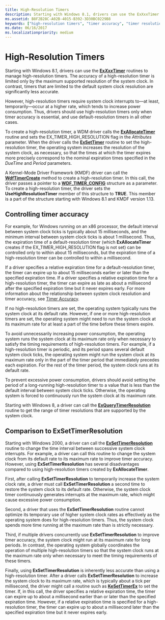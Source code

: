 ```yaml
---
title: High-Resolution Timers
description: Starting with Windows 8.1, drivers can use the ExXxxTimer routines to manage high-resolution timers.
ms.assetid: B8F2B28C-A02B-4015-B392-3D30BC0229B8
keywords: ["high-resolution timers", "timer accuracy", "timer resolution", "system clock granularity", "EX_TIMER_HIGH_RESOLUTION", "ExXxxTimer routines", "ExQueryTimerResolution", "ExSetTimerResolution"]
ms.date: 06/16/2017
ms.localizationpriority: medium
---
```


# High-Resolution Timers


Starting with Windows 8.1, drivers can use the [**Ex*Xxx*Timer**](exxxxtimer-routines-and-ex-timer-objects.md) routines to manage high-resolution timers. The accuracy of a high-resolution timer is limited only by the maximum supported resolution of the system clock. In contrast, timers that are limited to the default system clock resolution are significantly less accurate.

However, high-resolution timers require system clock interrupts to—at least, temporarily—occur at a higher rate, which tends to increase power consumption. Thus, drivers should use high-resolution timers only when timer accuracy is essential, and use default-resolution timers in all other cases.

To create a high-resolution timer, a WDM driver calls the [**ExAllocateTimer**](https://msdn.microsoft.com/library/windows/hardware/dn265179) routine and sets the EX\_TIMER\_HIGH\_RESOLUTION flag in the *Attributes* parameter. When the driver calls the [**ExSetTimer**](https://msdn.microsoft.com/library/windows/hardware/dn265188) routine to set the high-resolution timer, the operating system increases the resolution of the system clock, as necessary, so that the times at which the timer expires more precisely correspond to the nominal expiration times specified in the *DueTime* and *Period* parameters.

A Kernel-Mode Driver Framework (KMDF) driver can call the [**WdfTimerCreate**](https://msdn.microsoft.com/library/windows/hardware/ff550050) method to create a high-resolution timer. In this call, the driver passes a pointer to a [**WDF\_TIMER\_CONFIG**](https://msdn.microsoft.com/library/windows/hardware/ff552519) structure as a parameter. To create a high-resolution timer, the driver sets the **UseHighResolutionTimer** member of this structure to **TRUE**. This member is a part of the structure starting with Windows 8.1 and KMDF version 1.13.

## Controlling timer accuracy


For example, for Windows running on an x86 processor, the default interval between system clock ticks is typically about 15 milliseconds, and the minimum interval between system clock ticks is about 1 millisecond. Thus, the expiration time of a default-resolution timer (which **ExAllocateTimer** creates if the EX\_TIMER\_HIGH\_RESOLUTION flag is not set) can be controlled only to within about 15 milliseconds, but the expiration time of a high-resolution timer can be controlled to within a millisecond.

If a driver specifies a relative expiration time for a default-resolution timer, the timer can expire up to about 15 milliseconds earlier or later than the specified expiration time. If a driver specifies a relative expiration time for a high-resolution timer, the timer can expire as late as about a millisecond after the specified expiration time but it never expires early. For more information about the relationship between system clock resolution and timer accuracy, see [Timer Accuracy](timer-accuracy.md).

If no high-resolution timers are set, the operating system typically runs the system clock at its default rate. However, if one or more high-resolution timers are set, the operating system might need to run the system clock at its maximum rate for at least a part of the time before these timers expire.

To avoid unnecessarily increasing power consumption, the operating system runs the system clock at its maximum rate only when necessary to satisfy the timing requirements of high-resolution timers. For example, if a high-resolution timer is periodic, and its period spans several default system clock ticks, the operating system might run the system clock at its maximum rate only in the part of the timer period that immediately precedes each expiration. For the rest of the timer period, the system clock runs at its default rate.

To prevent excessive power consumption, drivers should avoid setting the period of a long-running high-resolution timer to a value that is less than the default interval between system clock ticks. Otherwise, the operating system is forced to continuously run the system clock at its maximum rate.

Starting with Windows 8, a driver can call the [**ExQueryTimerResolution**](https://msdn.microsoft.com/library/windows/hardware/dn275969) routine to get the range of timer resolutions that are supported by the system clock.

## Comparison to ExSetTimerResolution


Starting with Windows 2000, a driver can call the [**ExSetTimerResolution**](calling-exsettimerresolution-while-processing-a-power-irp.md) routine to change the time interval between successive system clock interrupts. For example, a driver can call this routine to change the system clock from its default rate to its maximum rate to improve timer accuracy. However, using **ExSetTimerResolution** has several disadvantages compared to using high-resolution timers created by **ExAllocateTimer**.

First, after calling **ExSetTimerResolution** to temporarily increase the system clock rate, a driver must call **ExSetTimerResolution** a second time to restore the system clock to its default rate. Otherwise, the system clock timer continuously generates interrupts at the maximum rate, which might cause excessive power consumption.

Second, a driver that uses the **ExSetTimerResolution** routine cannot optimize its temporary use of higher system clock rates as effectively as the operating system does for high-resolution timers. Thus, the system clock spends more time running at the maximum rate than is strictly necessary.

Third, if multiple drivers concurrently use **ExSetTimerResolution** to improve timer accuracy, the system clock might run at its maximum rate for long periods. In contrast, the operating system globally coordinates the operation of multiple high-resolution timers so that the system clock runs at the maximum rate only when necessary to meet the timing requirements of these timers.

Finally, using **ExSetTimerResolution** is inherently less accurate than using a high-resolution timer. After a driver calls **ExSetTimerResolution** to increase the system clock to its maximum rate, which is typically about a tick per millisecond, the driver might call a routine such as [**KeSetTimerEx**](https://msdn.microsoft.com/library/windows/hardware/ff553292) to set the timer. If, in this call, the driver specifies a relative expiration time, the timer can expire up to about a millisecond earlier than or later than the specified expiration time. However, if a relative expiration time is specified for a high-resolution timer, the timer can expire up to about a millisecond later than the specified expiration time but it never expires early.

 

 




